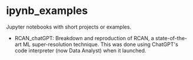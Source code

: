 # ipynb_examples
Jupyter notebooks with short projects or examples.

- RCAN_chatGPT: Breakdown and reproduction of RCAN, a state-of-the-art ML super-resolution technique. This was done using ChatGPT's code interpreter (now Data Analyst) when it launched.
